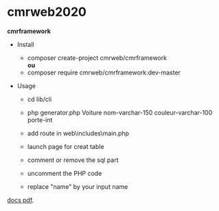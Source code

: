 # cmrweb2020
**cmrframework**	

  * Install
    - composer create-project cmrweb/cmrframework  
  **ou**
    - composer require cmrweb/cmrframework:dev-master

  * Usage
    - cd lib/cli
    - php generator.php Voiture nom-varchar-150 couleur-varchar-100 porte-int 
   
    - add route in web\includes\main.php
    - launch page for creat table
    - comment or remove the sql part
    - uncomment the PHP code
    - replace "name" by your input name
 
 [docs pdf](https://docs.google.com/presentation/d/1FP2pDqd5z5KtJ_tku4P9MljjPUj33xVLkF9VqpDlFII/edit?usp=sharing).

